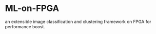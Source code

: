 # ML-on-FPGA

an extensible image classification and clustering framework on FPGA for performance boost.

